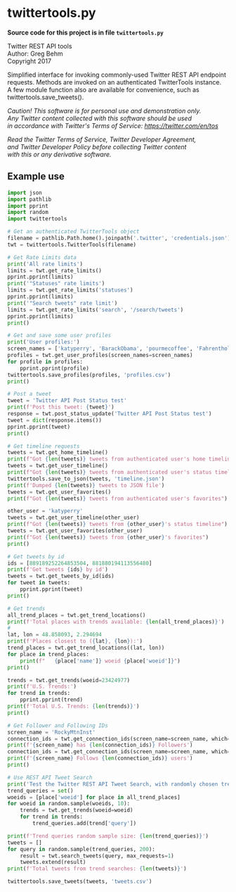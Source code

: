 # twittertools.py

**Source code for this project is in file ```twittertools.py```** 

Twitter REST API tools  
Author: Greg Behm  
Copyright 2017  
 
Simplified interface for invoking commonly-used Twitter REST API endpoint  
requests. Methods are invoked on an authenticated TwitterTools instance.  
A few module function also are available for convenience, such as  
twittertools.save_tweets().  

*Caution!*
*This software is for personal use and demonstration only.*  
*Any Twitter content collected with this software should be used*  
*in accordance with Twitter's Terms of Service: https://twitter.com/en/tos*
 
*Read the Twitter Terms of Service, Twitter Developer Agreement,*  
*and Twitter Developer Policy before collecting Twitter content*  
*with this or any derivative software.*


## Example use

```python
import json
import pathlib
import pprint
import random
import twittertools

# Get an authenticated TwitterTools object
filename = pathlib.Path.home().joinpath('.twitter', 'credentials.json')
twt = twittertools.TwitterTools(filename)

# Get Rate Limits data
print('All rate limits')
limits = twt.get_rate_limits()
pprint.pprint(limits)
print('"Statuses" rate limits')
limits = twt.get_rate_limits('statuses')
pprint.pprint(limits)
print('"Search tweets" rate limit')
limits = twt.get_rate_limits('search', '/search/tweets')
pprint.pprint(limits)
print()

# Get and save some user profiles
print('User profiles:')
screen_names = ['katyperry', 'BarackObama', 'pourmecoffee', 'Fahrenthold']
profiles = twt.get_user_profiles(screen_names=screen_names)
for profile in profiles:
    pprint.pprint(profile)
twittertools.save_profiles(profiles, 'profiles.csv')
print()

# Post a tweet
tweet = 'Twitter API Post Status test'
print(f'Post this tweet: {tweet}')
response = twt.post_status_update('Twitter API Post Status test')
tweet = dict(response.items())
pprint.pprint(tweet)
print()

# Get timeline requests
tweets = twt.get_home_timeline()
print(f"Got {len(tweets)} tweets from authenticated user's home timeline")
tweets = twt.get_user_timeline()
print(f"Got {len(tweets)} tweets from authenticated user's status timeline")
twittertools.save_to_json(tweets, 'timeline.json')
print(f'Dumped {len(tweets)} tweets to JSON file')
tweets = twt.get_user_favorites()
print(f"Got {len(tweets)} tweets from authenticated user's favorites")

other_user = 'katyperry'
tweets = twt.get_user_timeline(other_user)
print(f"Got {len(tweets)} tweets from {other_user}'s status timeline")
tweets = twt.get_user_favorites(other_user)
print(f"Got {len(tweets)} tweets from {other_user}'s favorites")
print()

# Get tweets by id
ids = [889189252264853504, 881880194113556480]
print(f'Get tweets {ids} by id')
tweets = twt.get_tweets_by_id(ids)
for tweet in tweets:
    pprint.pprint(tweet)
print()

# Get trends
all_trend_places = twt.get_trend_locations()
print(f'Total places with trends available: {len(all_trend_places)}')
#
lat, lon = 48.858093, 2.294694
print(f'Places closest to ({lat}, {lon}):')
trend_places = twt.get_trend_locations((lat, lon))
for place in trend_places:
    print(f"   {place['name']} woeid {place['woeid']}")
print()

trends = twt.get_trends(woeid=23424977)
print(f'U.S. Trends:')
for trend in trends:
    pprint.pprint(trend)
print(f'Total U.S. Trends: {len(trends)}')
print()

# Get Follower and Following IDs
screen_name = 'RockyMtnInst'
connection_ids = twt.get_connection_ids(screen_name=screen_name, which='followers')
print(f'{screen_name} has {len(connection_ids)} Followers')
connection_ids = twt.get_connection_ids(screen_name=screen_name, which='friends')
print(f'{screen_name} Follows {len(connection_ids)} users')
print()

# Use REST API Tweet Search
print('Test the Twitter REST API Tweet Search, with randomly chosen trending topics')
trend_queries = set()
woeids = [place['woeid'] for place in all_trend_places]
for woeid in random.sample(woeids, 10):
    trends = twt.get_trends(woeid=woeid)
    for trend in trends:
        trend_queries.add(trend['query'])

print(f'Trend queries random sample size: {len(trend_queries)}')
tweets = []
for query in random.sample(trend_queries, 200):
    result = twt.search_tweets(query, max_requests=1)
    tweets.extend(result)
print(f'Total tweets from trend searches: {len(tweets)}')

twittertools.save_tweets(tweets, 'tweets.csv')
```
